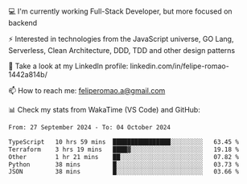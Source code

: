 💻 I'm currently working Full-Stack Developer, but more focused on backend

⚡ Interested in technologies from the JavaScript universe, GO Lang, Serverless, Clean Architecture, DDD, TDD and other design patterns

👥 Take a look at my LinkedIn profile: linkedin.com/in/felipe-romao-1442a814b/

📫 How to reach me: feliperomao.a@gmail.com

📊 Check my stats from WakaTime (VS Code) and GitHub:

<!--START_SECTION:waka-->

```txt
From: 27 September 2024 - To: 04 October 2024

TypeScript   10 hrs 59 mins  ████████████████░░░░░░░░░   63.45 %
Terraform    3 hrs 19 mins   ████▓░░░░░░░░░░░░░░░░░░░░   19.18 %
Other        1 hr 21 mins    ██░░░░░░░░░░░░░░░░░░░░░░░   07.82 %
Python       38 mins         █░░░░░░░░░░░░░░░░░░░░░░░░   03.73 %
JSON         38 mins         █░░░░░░░░░░░░░░░░░░░░░░░░   03.66 %
```

<!--END_SECTION:waka-->
